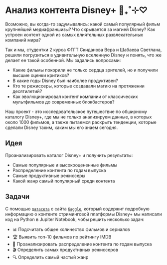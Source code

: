# Анализ контента Disney+ 🏰₊˚⊹♡

Возможно, вы когда-то задумывались: какой самый популярный фильм крупнейшей медиафраншизы? Что скрывается за магией Disney? Как устроен контент одной из самых влиятельных развлекательных компаний мира?

Так и мы, студентки 2 курса ФГГТ Скиданова Вера и Шабаева Светлана, решили погрузиться в удивительную вселенную Disney и понять, что же делает ее такой особенной. Мы задались вопросами:

- Какие фильмы покорили не только сердца зрителей, но и получили высшие оценки критиков?
- В какие годы Disney был наиболее продуктивен?
- Кто те режиссеры, которые создавали магию на протяжении десятилетий?
- Как эволюционировал контент компании от классических мультфильмов до современных блокбастеров?

Наш проект - это исследовательское путешествие по обширному каталогу Disney+, где мы не только анализируем данные, в которых около 1000 фильмов, а также пытаемся раскрыть тенденции, которые сделали Disney таким, каким мы его знаем сегодня.

## Идея

Проанализировать каталог Disney+ и получить результаты:
- Самые популярные и высокооцененные фильмы
- Распределение контента по годам выпуска
- Самые продуктивные режиссеры
- Какой жанр самый популярный среди контента 

## Задачи
С помощью [`датасета`](https://www.kaggle.com/datasets/eshummalik/disney) с сайта [`Kaggle`](https://www.kaggle.com/), который содержит подробную информацию о контенте стриминговой платформы Disney+ мы написали код на Python  в Jupiter Notebook, чобы решить несколько задач:

- 📊 Подсчитать общее количество фильмов и сериалов
- 🏆 Выявить топ-10 фильмов по рейтингу IMDB
- 📅 Проанализировать распределение контента по годам выпуска
- 🎬 Определить самых продуктивных режиссеров
- 🔍 Определить самый частый жанр

